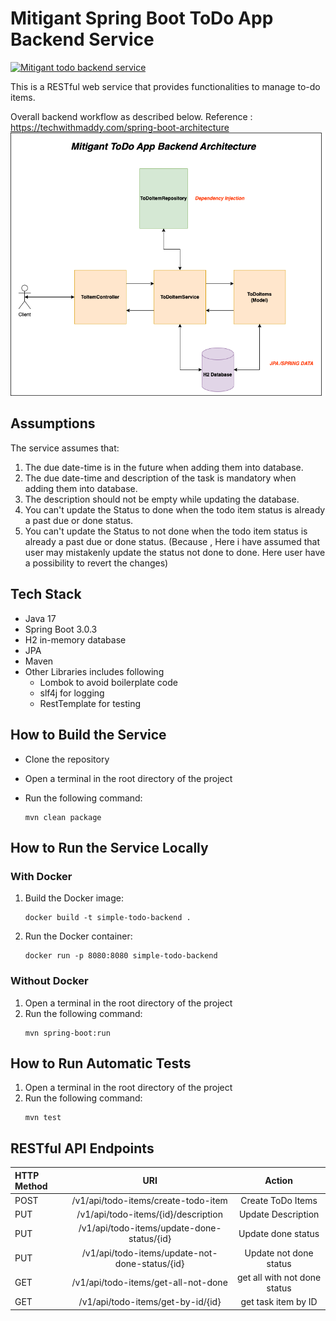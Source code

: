 # Mitigant Spring Boot ToDo App Backend Service

[![Mitigant todo backend service](https://github.com/shivudu1994/simple-todo-app/actions/workflows/maven.yml/badge.svg?branch=main)](https://github.com/shivudu1994/simple-todo-app/actions/workflows/maven.yml)


This is a RESTful web service that provides functionalities to manage to-do items.

Overall backend workflow as described below.
Reference : https://techwithmaddy.com/spring-boot-architecture
![alt text](architecture.png "Title")


## **Assumptions**

The service assumes that:

1.  The due date-time is in the future when adding them into database.
2.  The due date-time and description of the task is mandatory when adding them into database.
3.  The description should not be empty while updating the database.
4.  You can't update the Status to done  when the todo item status is already a past due or done status.
5.  You can't update the Status to not done  when the todo item status is already a past due or done status. (Because , Here i have assumed that user may mistakenly update the status not done  to done. Here user have a possibility to revert the changes)



## **Tech Stack**

- Java 17
- Spring Boot 3.0.3
- H2 in-memory database
- JPA
- Maven
- Other Libraries includes following
    - Lombok to avoid boilerplate code
    - slf4j for logging
    - RestTemplate for testing

## **How to Build the Service**

- Clone the repository

- Open a terminal in the root directory of the project

- Run the following command:
  ```
  mvn clean package
  ```




## **How to Run the Service Locally**

### **With Docker**
1. Build the Docker image:
   ``` 
   docker build -t simple-todo-backend .
   ```
3. Run the Docker container:
   ```
   docker run -p 8080:8080 simple-todo-backend
   ```
   

### **Without Docker**

1. Open a terminal in the root directory of the project
2. Run the following command:
   ```
   mvn spring-boot:run
   ```
## **How to Run Automatic Tests**

1. Open a terminal in the root directory of the project
2. Run the following command:
   ```
   mvn test
   ```

## **RESTful API Endpoints**

| HTTP Method |                      URI                       |            Action            |
|:------------|:----------------------------------------------:|:----------------------------:|
| POST        |      /v1/api/todo-items/create-todo-item       |      Create ToDo Items       |
| PUT         |      /v1/api/todo-items/{id}/description       |      Update Description      |
| PUT         |   /v1/api/todo-items/update-done-status/{id}   |      Update done status      |
| PUT         | /v1/api/todo-items/update-not-done-status/{id} |    Update not done status    |
| GET         |      /v1/api/todo-items/get-all-not-done       | get all with not done status |
| GET         |       /v1/api/todo-items/get-by-id/{id}        |     get task item by  ID     |






